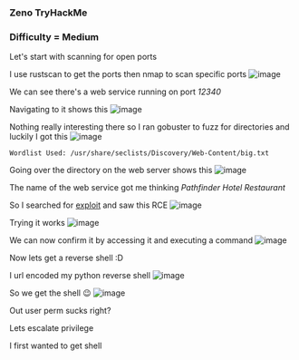 <h3> Zeno TryHackMe </h3>

### Difficulty = Medium

Let's start with scanning for open ports 

I use rustscan to get the ports then nmap to scan specific ports
![image](https://user-images.githubusercontent.com/127159644/235651240-ef4fb2ce-0553-4eac-9937-62d857ed6d70.png)

We can see there's a web service running on port *12340*

Navigating to it shows this
![image](https://user-images.githubusercontent.com/127159644/235651114-1235e03f-726e-4054-a47e-f3c92e385e6c.png)

Nothing really interesting there so I ran gobuster to fuzz for directories and luckily I got this
![image](https://user-images.githubusercontent.com/127159644/235651381-e1fe94c2-d810-4b2f-98e6-2133c07cf6e6.png)

```
Wordlist Used: /usr/share/seclists/Discovery/Web-Content/big.txt
```

Going over the directory on the web server shows this
![image](https://user-images.githubusercontent.com/127159644/235651543-746a7790-a2dc-405c-9165-f0908b4e6119.png)

The name of the web service got me thinking *Pathfinder Hotel Restaurant* 

So I searched for [exploit](https://www.exploit-db.com/exploits/47520) and saw this RCE
![image](https://user-images.githubusercontent.com/127159644/235651729-ebc6e2c3-d51f-4a1a-b100-3e6af2ffb4e2.png)

Trying it works 
![image](https://user-images.githubusercontent.com/127159644/235652887-11bd754a-ae08-429e-95f3-5aa7db33e047.png)

We can now confirm it by accessing it and executing a command
![image](https://user-images.githubusercontent.com/127159644/235652964-e9250e2e-783c-4472-a97f-dbcdf294e60c.png)

Now lets get a reverse shell :D

I url encoded my python reverse shell 
![image](https://user-images.githubusercontent.com/127159644/235653596-1f204300-394c-4981-813e-798f46af8511.png)

So we get the shell 😉
![image](https://user-images.githubusercontent.com/127159644/235653724-134efc4c-5cf5-4c3e-9f66-ef96360ba685.png)

Out user perm sucks right?

Lets escalate privilege 

I first wanted to get shell 
